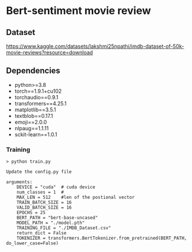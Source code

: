 # Bert-sentiment movie review

## Dataset   
https://www.kaggle.com/datasets/lakshmi25npathi/imdb-dataset-of-50k-movie-reviews?resource=download
## Dependencies


- python>=3.8 
- torch==1.9.1+cu102
- torchaudio==0.9.1 
- transformers==4.25.1 
- matplotlib==3.5.1 
- textblob==0.17.1 
- emoji==2.0.0 
- nlpaug==1.1.11 
- sckit-learn==1.0.1 



### Training

```shell script
> python train.py 

Update the config.py file

arguments:
	DEVICE = "cuda"  # cuda device 
	num_classes = 1  # 
	MAX_LEN = 512    #len of the postional vector
	TRAIN_BATCH_SIZE = 16
	VALID_BATCH_SIZE = 16
	EPOCHS = 25
	BERT_PATH = "bert-base-uncased"
	MODEL_PATH = "./model.pth"
	TRAINING_FILE = "./IMDB_Dataset.csv"
	return_dict = False
	TOKENIZER = transformers.BertTokenizer.from_pretrained(BERT_PATH, do_lower_case=False)
	
	
```
